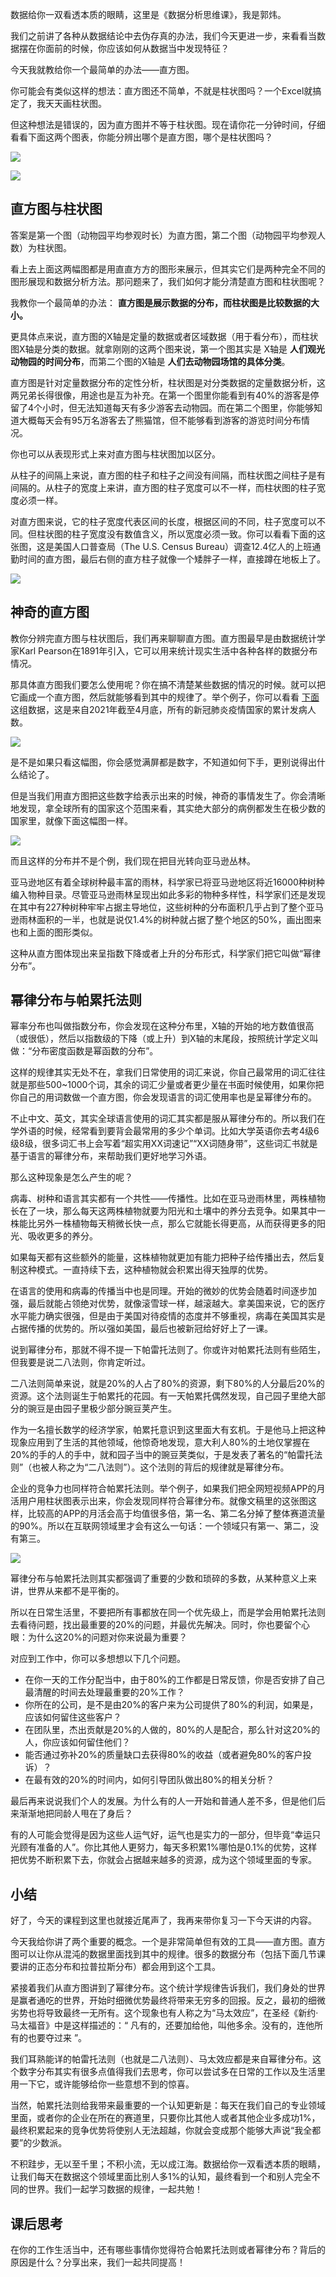 数据给你一双看透本质的眼睛，这里是《数据分析思维课》，我是郭炜。

我们之前讲了各种从数据结论中去伪存真的办法，我们今天更进一步，来看看当数据摆在你面前的时候，你应该如何从数据当中发现特征？

今天我就教给你一个最简单的办法——直方图。

你可能会有类似这样的想法：直方图还不简单，不就是柱状图吗？一个Excel就搞定了，我天天画柱状图。

但这种想法是错误的，因为直方图并不等于柱状图。现在请你花一分钟时间，仔细看看下面这两个图表，你能分辨出哪个是直方图，哪个是柱状图吗？

![](https://static001.geekbang.org/resource/image/ab/70/abf6c16bdb3c8dbda520a62b373de970.png?wh=632x441)

![](https://static001.geekbang.org/resource/image/10/c2/100bea855b9788143d89a922f3f5dfc2.png?wh=1080x698)

## 直方图与柱状图

答案是第一个图（动物园平均参观时长）为直方图，第二个图（动物园平均参观人数）为柱状图。

看上去上面这两幅图都是用直直方方的图形来展示，但其实它们是两种完全不同的图形展现和数据分析方法。那问题来了，我们如何才能分清楚直方图和柱状图呢？

我教你一个最简单的办法： **直方图是展示数据的分布，而柱状图是比较数据的大小。**

更具体点来说，直方图的X轴是定量的数据或者区域数据（用于看分布），而柱状图X轴是分类的数据。就拿刚刚的这两个图来说，第一个图其实是 X轴是 **人们观光动物园的时间分布**，而第二个图的X轴是 **人们去动物园场馆的具体分类**。

直方图是针对定量数据分布的定性分析，柱状图是对分类数据的定量数据分析，这两兄弟长得很像，用途也是互为补充。在第一个图里你能看到有40%的游客是停留了4个小时，但无法知道每天有多少游客去动物园。而在第二个图里，你能够知道大概每天会有95万名游客去了熊猫馆，但不能够看到游客的游览时间分布情况。

你也可以从表现形式上来对直方图与柱状图加以区分。

从柱子的间隔上来说，直方图的柱子和柱子之间没有间隔，而柱状图之间柱子是有间隔的。从柱子的宽度上来讲，直方图的柱子宽度可以不一样，而柱状图的柱子宽度必须一样。

对直方图来说，它的柱子宽度代表区间的长度，根据区间的不同，柱子宽度可以不同。但柱状图的柱子宽度没有数值含义，所以宽度必须一致。你可以看看下面的这张图，这是美国人口普查局（The U.S. Census Bureau）调查12.4亿人的上班通勤时间的直方图，最后右侧的直方柱子就像一个矮胖子一样，直接蹲在地板上了。

![](https://static001.geekbang.org/resource/image/27/cf/276c4630dba5d6585863f9db2d8c4bcf.png?wh=985x642)

## 神奇的直方图

教你分辨完直方图与柱状图后，我们再来聊聊直方图。直方图最早是由数据统计学家Karl Pearson在1891年引入，它可以用来统计现实生活中各种各样的数据分布情况。

那具体直方图我们要怎么使用呢？你在搞不清楚某些数据的情况的时候。就可以把它画成一个直方图，然后就能够看到其中的规律了。举个例子，你可以看看 [下面](https://raw.githubusercontent.com/owid/covid-19-data/master/public/data/vaccinations/vaccinations.csv) 这组数据，这是来自2021年截至4月底，所有的新冠肺炎疫情国家的累计发病人数。

![](https://static001.geekbang.org/resource/image/6b/f7/6bf5c051120254e3712821af59b48bf7.png?wh=1250x792)

是不是如果只看这幅图，你会感觉满屏都是数字，不知道如何下手，更别说得出什么结论了。

但是当我们用直方图把这些数字给表示出来的时候，神奇的事情发生了。你会清晰地发现，拿全球所有的国家这个范围来看，其实绝大部分的病例都发生在极少数的国家里，就像下面这幅图一样。

![](https://static001.geekbang.org/resource/image/27/a4/27c7768186433dbc5ffa74fb79b2a1a4.png?wh=1164x706)

而且这样的分布并不是个例，我们现在把目光转向亚马逊丛林。

亚马逊地区有着全球树种最丰富的雨林，科学家已将亚马逊地区将近16000种树种编入物种目录。尽管亚马逊雨林呈现出如此多彩的物种多样性，科学家们还是发现在其中有227种树种牢牢占据主导地位，这些树种的分布面积几乎占到了整个亚马逊雨林面积的一半，也就是说仅1.4%的树种就占据了整个地区的50%，画出图来也和上面的图形类似。

这种从直方图体现出来呈指数下降或者上升的分布形式，科学家们把它叫做“幂律分布”。

## 幂律分布与帕累托法则

幂率分布也叫做指数分布，你会发现在这种分布里，X轴的开始的地方数值很高（或很低），然后以指数级的下降（或上升）到X轴的末尾段，按照统计学定义叫做：“分布密度函数是幂函数的分布”。

这样的规律其实无处不在，拿我们日常使用的词汇来说，你自己最常用的词汇往往就是那些500~1000个词，其余的词汇少量或者更少量在书面时候使用，如果你把你自己的用词数做一个直方图，你会发现语言的词汇使用率也是呈幂律分布的。

不止中文、英文，其实全球语言使用的词汇其实都是服从幂律分布的。所以我们在学外语的时候，经常看到要背会最常用的多少个单词。比如大学英语你去考4级6级8级，很多词汇书上会写着“超实用XX词速记”“XX词随身带”，这些词汇书就是基于语言的幂律分布，来帮助我们更好地学习外语。

那么这种现象是怎么产生的呢？

病毒、树种和语言其实都有一个共性——传播性。比如在亚马逊雨林里，两株植物长在了一块，那么每天这两株植物就要为阳光和土壤中的养分去竞争。如果其中一株能比另外一株植物每天稍微长快一点，那么它就能长得更高，从而获得更多的阳光、吸收更多的养分。

如果每天都有这些额外的能量，这株植物就更加有能力把种子给传播出去，然后复制这种模式。一直持续下去，这种植物就会积累出得天独厚的优势。

在语言的使用和病毒的传播当中也是同理。开始的微妙的优势会随着时间逐步加强，最后就能占领绝对优势，就像滚雪球一样，越滚越大。拿美国来说，它的医疗水平能力确实很强，但是由于美国对待疫情的态度并不够重视，病毒在美国其实是占据传播的优势的。所以强如美国，最后也被新冠给好好上了一课。

说到幂律分布，那就不得不提一下帕雷托法则了。你或许对帕累托法则有些陌生，但我要是说二八法则，你肯定听过。

二八法则简单来说，就是20%的人占了80%的资源，剩下80%的人分最后20%的资源。这个法则诞生于帕累托的花园。有一天帕累托偶然发现，自己园子里绝大部分的豌豆是由园子里极少部分豌豆荚产生。

作为一名擅长数学的经济学家，帕累托意识到这里面大有玄机。于是他马上把这种现象应用到了生活的其他领域，他惊奇地发现，意大利人80%的土地仅掌握在20%的手的人的手中，就和园子当中的豌豆荚类似，于是发表了著名的“帕雷托法则”（也被人称之为“二八法则”）。这个法则的背后的规律就是幂律分布。

企业的竞争力也同样符合帕累托法则。举个例子，如果我们把全网短视频APP的月活用户用柱状图表示出来，你会发现同样符合幂律分布。就像文稿里的这张图这样，比较高的APP的月活会高于均值很多倍，第一名、第二名分掉了整体赛道流量的90%。所以在互联网领域里才会有这么一句话：一个领域只有第一、第二，没有第三。

![](https://static001.geekbang.org/resource/image/a2/83/a2bfd8c3489840c9b9de37e774120183.png?wh=1626x1085)

幂律分布与帕累托法则其实都强调了重要的少数和琐碎的多数，从某种意义上来讲，世界从来都不是平衡的。

所以在日常生活里，不要把所有事都放在同一个优先级上，而是学会用帕累托法则去看待问题，找出最重要的20%的问题，并最优先解决。同时，你也要留个心眼：为什么这20%的问题对你来说最为重要？

对应到工作中，你可以多想想以下几个问题。

- 在你一天的工作分配当中，由于80%的工作都是日常反馈，你是否安排了自己最清醒的时间去处理最重要的20%工作？
- 你所在的公司，是不是由20%的客户来为公司提供了80%的利润，如果是，应该如何留住这些客户？
- 在团队里，杰出贡献是20%的人做的，80%的人是配合，那么针对这20%的人，你应该如何留住他们？
- 能否通过弥补20%的质量缺口去获得80%的收益（或者避免80%的客户投诉）？
- 在最有效的20%的时间内，如何引导团队做出80%的相关分析？

最后再来说说我们个人的发展。为什么有的人一开始和普通人差不多，但是他们后来渐渐地把同龄人甩在了身后？

有的人可能会觉得是因为这些人运气好，运气也是实力的一部分，但毕竟“幸运只光顾有准备的人”。你比其他人更努力，每天多积累1%哪怕是0.1%的优势，这样把优势不断积累下去，你就会占据越来越多的资源，成为这个领域里面的专家。

## 小结

好了，今天的课程到这里也就接近尾声了，我再来带你复习一下今天讲的内容。

今天我给你讲了两个重要的概念。一个是非常简单但有效的工具——直方图。直方图可以让你从混沌的数据里面找到其中的规律。很多的数据分布（包括下面几节课要讲的正态分布和拉普拉斯分布）都会用到这个工具。

紧接着我们从直方图讲到了幂律分布。这个统计学规律告诉我们，我们身处的世界是赢者通吃的世界，开始时细微优势最终将带来无穷多的回报。反之，最初的细微劣势也将导致最终一无所有。这个现象也有人称之为“马太效应”，在圣经《新约·马太福音》中是这样描述的：“ 凡有的，还要加给他，叫他多余。没有的，连他所有的也要夺过来 ”。

我们耳熟能详的帕雷托法则（也就是二八法则）、马太效应都是来自幂律分布。这个数字分布其实有很多点值得我们去思考，你可以尝试多在日常的工作以及生活里用一下它，或许能够给你一些意想不到的惊喜。

当然，帕累托法则给我带来最重要的一个认知更新是：每天在我们自己的专业领域里面，或者你的企业在所在的赛道里，只要你比其他人或者其他企业多成功1%，最终积累起来的竞争优势将使别人无法超越，你就会变成那个能够大声说“我全都要”的少数派。

不积跬步，无以至千里；不积小流，无以成江海。数据给你一双看透本质的眼睛，让我们每天在数据这个领域里面比别人多1%的认知，最终看到一个和别人完全不同的世界。我们一起学习数据的规律，一起共勉！

## 课后思考

在你的工作生活当中，还有哪些事情你觉得符合帕累托法则或者幂律分布？背后的原因是什么？分享出来，我们一起共同提高！